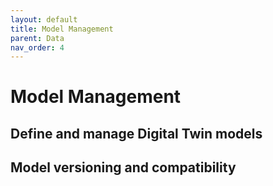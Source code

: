 ```yaml
---
layout: default
title: Model Management
parent: Data
nav_order: 4
---
```


# Model Management

## Define and manage Digital Twin models

## Model versioning and compatibility
